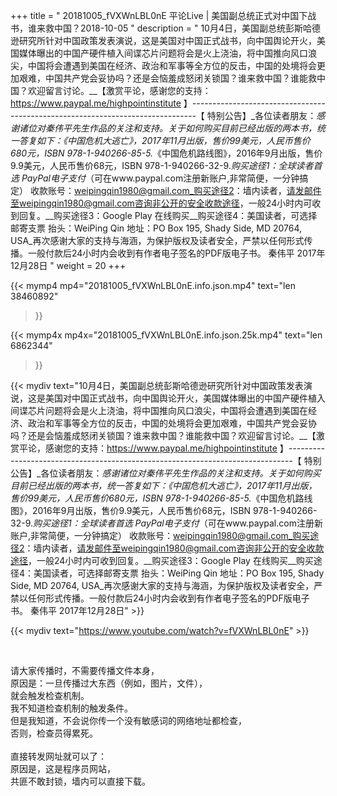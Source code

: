 +++
title = " 20181005_fVXWnLBL0nE 平论Live | 美国副总统正式对中国下战书，谁来救中国？2018-10-05 "
description = " 10月4日，美国副总统彭斯哈德逊研究所针对中国政策发表演说，这是美国对中国正式战书，向中国舆论开火，美国媒体曝出的中国产硬件植入间谍芯片问题将会是火上浇油，将中国推向风口浪尖，中国将会遭遇到美国在经济、政治和军事等全方位的反击，中国的处境将会更加艰难，中国共产党会妥协吗？还是会恼羞成怒闭关锁国？谁来救中国？谁能救中国？欢迎留言讨论。__【激赏平论，感谢您的支持：https://www.paypal.me/highpointinstitute 】_-------------------------------------------------------------------------------_【 特别公告】_各位读者朋友：_感谢诸位对秦伟平先生作品的关注和支持。_关于如何购买目前已经出版的两本书，统一答复如下：_《中国危机大逃亡》，2017年11月出版，售价99美元，人民币售价680元，ISBN 978-1-940266-85-5._《中国危机路线图》，2016年9月出版，售价9.9美元，人民币售价68元，ISBN 978-1-940266-32-9._购买途径1：全球读者首选 PayPal电子支付_（可在www.paypal.com注册新账户,非常简便，一分钟搞定）     收款账号：weipingqin1980@gmail.com_购买途径2：墙内读者，请发邮件至weipingqin1980@gmail.com咨询非公开的安全收款途径，一般24小时内可收到回复。__购买途径3：Google Play 在线购买__购买途径4：美国读者，可选择邮寄支票     抬头：WeiPing Qin     地址：PO Box 195, Shady Side, MD 20764, USA_再次感谢大家的支持与海涵，为保护版权及读者安全，严禁以任何形式传播。一般付款后24小时内会收到有作者电子签名的PDF版电子书。     秦伟平     2017年12月28日 "
weight = 20
+++

{{< mymp4 mp4="20181005_fVXWnLBL0nE.info.json.mp4" 
text="len 38460892"
>}}

{{< mymp4x  mp4x="20181005_fVXWnLBL0nE.info.json.25k.mp4"
text="len 6862344"
>}}


{{< mydiv text="10月4日，美国副总统彭斯哈德逊研究所针对中国政策发表演说，这是美国对中国正式战书，向中国舆论开火，美国媒体曝出的中国产硬件植入间谍芯片问题将会是火上浇油，将中国推向风口浪尖，中国将会遭遇到美国在经济、政治和军事等全方位的反击，中国的处境将会更加艰难，中国共产党会妥协吗？还是会恼羞成怒闭关锁国？谁来救中国？谁能救中国？欢迎留言讨论。__【激赏平论，感谢您的支持：https://www.paypal.me/highpointinstitute 】_-------------------------------------------------------------------------------_【 特别公告】_各位读者朋友：_感谢诸位对秦伟平先生作品的关注和支持。_关于如何购买目前已经出版的两本书，统一答复如下：_《中国危机大逃亡》，2017年11月出版，售价99美元，人民币售价680元，ISBN 978-1-940266-85-5._《中国危机路线图》，2016年9月出版，售价9.9美元，人民币售价68元，ISBN 978-1-940266-32-9._购买途径1：全球读者首选 PayPal电子支付_（可在www.paypal.com注册新账户,非常简便，一分钟搞定）     收款账号：weipingqin1980@gmail.com_购买途径2：墙内读者，请发邮件至weipingqin1980@gmail.com咨询非公开的安全收款途径，一般24小时内可收到回复。__购买途径3：Google Play 在线购买__购买途径4：美国读者，可选择邮寄支票     抬头：WeiPing Qin     地址：PO Box 195, Shady Side, MD 20764, USA_再次感谢大家的支持与海涵，为保护版权及读者安全，严禁以任何形式传播。一般付款后24小时内会收到有作者电子签名的PDF版电子书。     秦伟平     2017年12月28日" >}}
<br>

{{< mydiv text="https://www.youtube.com/watch?v=fVXWnLBL0nE" >}}


<br>

请大家传播时，不需要传播文件本身，<br>
原因是：一旦传播过大东西（例如，图片，文件），<br>
就会触发检查机制。<br>
我不知道检查机制的触发条件。<br>
但是我知道，不会说你传一个没有敏感词的网络地址都检查，<br>
否则，检查员得累死。<br><br>
直接转发网址就可以了：<br>
原因是，这是程序员网站，<br>
共匪不敢封锁，墙内可以直接下载。


